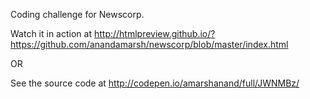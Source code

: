 Coding challenge for Newscorp.

Watch it in action at http://htmlpreview.github.io/?https://github.com/anandamarsh/newscorp/blob/master/index.html

OR

See the source code at http://codepen.io/amarshanand/full/JWNMBz/
